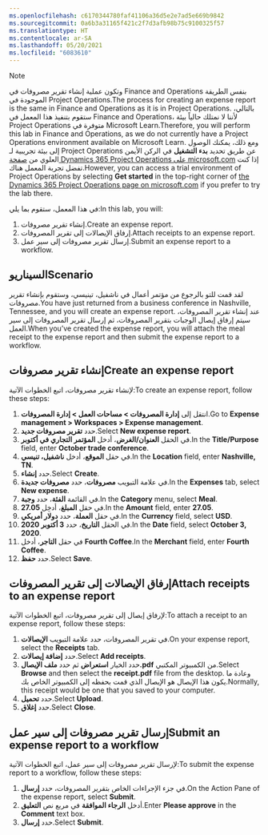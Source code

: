 ```yaml
---
ms.openlocfilehash: c6170344780faf41106a36d5e2e7ad5e669b9842
ms.sourcegitcommit: 0a6b3a31165f421c2f7d3afb98b75c9100325f57
ms.translationtype: HT
ms.contentlocale: ar-SA
ms.lasthandoff: 05/20/2021
ms.locfileid: "6083610"
---
```

> [!NOTE]
> <span data-ttu-id="0e378-101">وتكون عملية إنشاء تقرير مصروفات في Finance and Operations بنفس الطريقة الموجودة في Project Operations.</span><span class="sxs-lookup"><span data-stu-id="0e378-101">The process for creating an expense report is the same in Finance and Operations as it is in Project Operations.</span></span> <span data-ttu-id="0e378-102">بالتالي، ستقوم بتنفيذ هذا المعمل في Finance and Operations، لأننا لا نمتلك حالياً بيئة Project Operations متوفرة في Microsoft Learn.</span><span class="sxs-lookup"><span data-stu-id="0e378-102">Therefore, you will perform this lab in Finance and Operations, as we do not currently have a Project Operations environment available on Microsoft Learn.</span></span>
> <span data-ttu-id="0e378-103">ومع ذلك، يمكنك الوصول إلى بيئة تجريبية لـ Project Operations عن طريق تحديد **بدء التشغيل** في الركن الأيمن العلوي من [صفحة Dynamics 365 Project Operations على microsoft.com](https://dynamics.microsoft.com/project-operations/overview//?azure-portal=true) إذا كنت تفضل تجربة المعمل هناك.</span><span class="sxs-lookup"><span data-stu-id="0e378-103">However, you can access a trial environment of Project Operations by selecting **Get started** in the top-right corner of [the Dynamics 365 Project Operations page on microsoft.com](https://dynamics.microsoft.com/project-operations/overview//?azure-portal=true) if you prefer to try the lab there.</span></span>

<span data-ttu-id="0e378-104">في هذا المعمل، ستقوم بما يلي:</span><span class="sxs-lookup"><span data-stu-id="0e378-104">In this lab, you will:</span></span>

1. <span data-ttu-id="0e378-105">إنشاء تقرير مصروفات.</span><span class="sxs-lookup"><span data-stu-id="0e378-105">Create an expense report.</span></span>
1. <span data-ttu-id="0e378-106">إرفاق الإيصالات إلى تقرير المصروفات.</span><span class="sxs-lookup"><span data-stu-id="0e378-106">Attach receipts to an expense report.</span></span>
1. <span data-ttu-id="0e378-107">إرسال تقرير مصروفات إلى سير عمل.</span><span class="sxs-lookup"><span data-stu-id="0e378-107">Submit an expense report to a workflow.</span></span>

## <a name="scenario"></a><span data-ttu-id="0e378-108">السيناريو</span><span class="sxs-lookup"><span data-stu-id="0e378-108">Scenario</span></span>

<span data-ttu-id="0e378-109">لقد قمت للتو بالرجوع من مؤتمر أعمال في ناشفيل، تينيسي، وستقوم بإنشاء تقرير مصروفات.</span><span class="sxs-lookup"><span data-stu-id="0e378-109">You have just returned from a business conference in Nashville, Tennessee, and you will create an expense report.</span></span> <span data-ttu-id="0e378-110">عند إنشاء تقرير المصروفات، سيتم إرفاق إيصال الوجبات بتقرير المصروفات، ثم إرسال تقرير المصروفات إلى سير العمل.</span><span class="sxs-lookup"><span data-stu-id="0e378-110">When you’ve created the expense report, you will attach the meal receipt to the expense report and then submit the expense report to a workflow.</span></span>

## <a name="create-an-expense-report"></a><span data-ttu-id="0e378-111">إنشاء تقرير مصروفات</span><span class="sxs-lookup"><span data-stu-id="0e378-111">Create an expense report</span></span> 
<span data-ttu-id="0e378-112">لإنشاء تقرير مصروفات، اتبع الخطوات الآتية:</span><span class="sxs-lookup"><span data-stu-id="0e378-112">To create an expense report, follow these steps:</span></span>

1.  <span data-ttu-id="0e378-113">انتقل إلى **إدارة المصروفات > مساحات العمل > إدارة المصروفات**.</span><span class="sxs-lookup"><span data-stu-id="0e378-113">Go to **Expense management > Workspaces > Expense management**.</span></span>
2.  <span data-ttu-id="0e378-114">حدد **تقرير مصروفات جديد**.</span><span class="sxs-lookup"><span data-stu-id="0e378-114">Select **New expense report**.</span></span>
3.  <span data-ttu-id="0e378-115">في الحقل **العنوان/الغرض**، أدخل **المؤتمر التجاري في أكتوبر**.</span><span class="sxs-lookup"><span data-stu-id="0e378-115">In the **Title/Purpose** field, enter **October trade conference**.</span></span>
5.  <span data-ttu-id="0e378-116">في حقل **الموقع**، أدخل **ناشفيل، تنيسي**.</span><span class="sxs-lookup"><span data-stu-id="0e378-116">In the **Location** field, enter **Nashville, TN**.</span></span> 
6.  <span data-ttu-id="0e378-117">حدد **إنشاء**.</span><span class="sxs-lookup"><span data-stu-id="0e378-117">Select **Create**.</span></span>
7.  <span data-ttu-id="0e378-118">في علامة التبويب **مصروفات**، حدد **مصروفات جديدة**.</span><span class="sxs-lookup"><span data-stu-id="0e378-118">In the **Expenses** tab, select **New expense**.</span></span>
8.  <span data-ttu-id="0e378-119">في القائمة **الفئة**، حدد **وجبة**.</span><span class="sxs-lookup"><span data-stu-id="0e378-119">In the **Category** menu, select **Meal**.</span></span>
9.  <span data-ttu-id="0e378-120">في حقل **المبلغ**، أدخِل **27.05**.</span><span class="sxs-lookup"><span data-stu-id="0e378-120">In the **Amount** field, enter **27.05**.</span></span>
10. <span data-ttu-id="0e378-121">في حقل **العملة**، حدد **دولار أمريكي**.</span><span class="sxs-lookup"><span data-stu-id="0e378-121">In the **Currency** field, select **USD**.</span></span>
11. <span data-ttu-id="0e378-122">في الحقل **التاريخ**، حدد **3 أكتوبر 2020**.</span><span class="sxs-lookup"><span data-stu-id="0e378-122">In the **Date** field, select **October 3, 2020**.</span></span>
12. <span data-ttu-id="0e378-123">في حقل **التاجر**، أدخل **Fourth Coffee**.</span><span class="sxs-lookup"><span data-stu-id="0e378-123">In the **Merchant** field, enter **Fourth Coffee**.</span></span> 
13. <span data-ttu-id="0e378-124">حدد **حفظ**.</span><span class="sxs-lookup"><span data-stu-id="0e378-124">Select **Save**.</span></span>

## <a name="attach-receipts-to-an-expense-report"></a><span data-ttu-id="0e378-125">إرفاق الإيصالات إلى تقرير المصروفات</span><span class="sxs-lookup"><span data-stu-id="0e378-125">Attach receipts to an expense report</span></span>
<span data-ttu-id="0e378-126">لإرفاق إيصال إلى تقرير مصروفات، اتبع الخطوات الآتية:</span><span class="sxs-lookup"><span data-stu-id="0e378-126">To attach a receipt to an expense report, follow these steps:</span></span>

1.  <span data-ttu-id="0e378-127">في تقرير المصروفات، حدد علامة التبويب **الإيصالات**.</span><span class="sxs-lookup"><span data-stu-id="0e378-127">On your expense report, select the **Receipts** tab.</span></span>
2.  <span data-ttu-id="0e378-128">حدد **إضافة إيصالات**.</span><span class="sxs-lookup"><span data-stu-id="0e378-128">Select **Add receipts**.</span></span>
3.  <span data-ttu-id="0e378-129">حدد الخيار **استعراض** ثم حدد **ملف الإيصال.pdf** من الكمبيوتر المكتبي.</span><span class="sxs-lookup"><span data-stu-id="0e378-129">Select **Browse** and then select the **receipt.pdf** file from the desktop.</span></span> <span data-ttu-id="0e378-130">وعادة ما يكون هذا الإيصال هو الإيصال الذي قمت بحفظه إلى الكمبيوتر الخاص بك.</span><span class="sxs-lookup"><span data-stu-id="0e378-130">Normally, this receipt would be one that you saved to your computer.</span></span>
4.  <span data-ttu-id="0e378-131">حدد **تحميل**.</span><span class="sxs-lookup"><span data-stu-id="0e378-131">Select **Upload**.</span></span>
5.  <span data-ttu-id="0e378-132">حدد **إغلاق**.</span><span class="sxs-lookup"><span data-stu-id="0e378-132">Select **Close**.</span></span>

## <a name="submit-an-expense-report-to-a-workflow"></a><span data-ttu-id="0e378-133">إرسال تقرير مصروفات إلى سير عمل</span><span class="sxs-lookup"><span data-stu-id="0e378-133">Submit an expense report to a workflow</span></span> 
<span data-ttu-id="0e378-134">لإرسال تقرير مصروفات إلى سير عمل، اتبع الخطوات الآتية:</span><span class="sxs-lookup"><span data-stu-id="0e378-134">To submit the expense report to a workflow, follow these steps:</span></span>

1.  <span data-ttu-id="0e378-135">في جزء الإجراءات الخاص بتقرير المصروفات، حدد **إرسال**.</span><span class="sxs-lookup"><span data-stu-id="0e378-135">On the Action Pane of the expense report, select **Submit**.</span></span>
2.  <span data-ttu-id="0e378-136">أدخل **الرجاء الموافقة** في مربع نص **التعليق**.</span><span class="sxs-lookup"><span data-stu-id="0e378-136">Enter **Please approve** in the **Comment** text box.</span></span>
3.  <span data-ttu-id="0e378-137">حدد **إرسال**.</span><span class="sxs-lookup"><span data-stu-id="0e378-137">Select **Submit**.</span></span>

